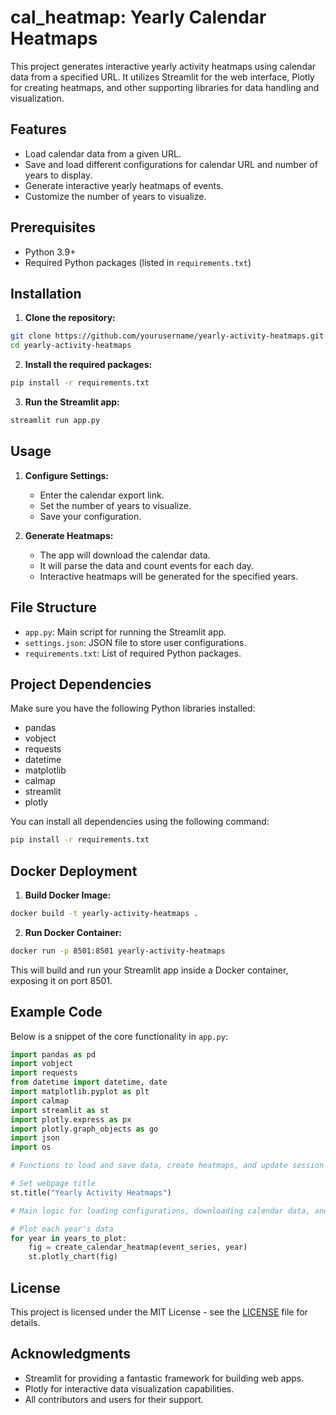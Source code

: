 # cal_heatmap: Yearly Calendar Heatmaps

This project generates interactive yearly activity heatmaps using calendar data from a specified URL. It utilizes Streamlit for the web interface, Plotly for creating heatmaps, and other supporting libraries for data handling and visualization.

## Features
- Load calendar data from a given URL.
- Save and load different configurations for calendar URL and number of years to display.
- Generate interactive yearly heatmaps of events.
- Customize the number of years to visualize.

## Prerequisites

- Python 3.9+
- Required Python packages (listed in `requirements.txt`)

## Installation

1. **Clone the repository:**

```sh
git clone https://github.com/yourusername/yearly-activity-heatmaps.git
cd yearly-activity-heatmaps
```

2. **Install the required packages:**

```sh
pip install -r requirements.txt
```

3. **Run the Streamlit app:**

```sh
streamlit run app.py
```

## Usage

1. **Configure Settings:**
   - Enter the calendar export link.
   - Set the number of years to visualize.
   - Save your configuration.

2. **Generate Heatmaps:**
   - The app will download the calendar data.
   - It will parse the data and count events for each day.
   - Interactive heatmaps will be generated for the specified years.

## File Structure

- `app.py`: Main script for running the Streamlit app.
- `settings.json`: JSON file to store user configurations.
- `requirements.txt`: List of required Python packages.

## Project Dependencies

Make sure you have the following Python libraries installed:

- pandas
- vobject
- requests
- datetime
- matplotlib
- calmap
- streamlit
- plotly

You can install all dependencies using the following command:

```sh
pip install -r requirements.txt
```

## Docker Deployment

1. **Build Docker Image:**

```sh
docker build -t yearly-activity-heatmaps .
```

2. **Run Docker Container:**

```sh
docker run -p 8501:8501 yearly-activity-heatmaps
```

This will build and run your Streamlit app inside a Docker container, exposing it on port 8501.

## Example Code

Below is a snippet of the core functionality in `app.py`:

```python
import pandas as pd 
import vobject
import requests
from datetime import datetime, date
import matplotlib.pyplot as plt
import calmap
import streamlit as st 
import plotly.express as px
import plotly.graph_objects as go
import json
import os

# Functions to load and save data, create heatmaps, and update session state...

# Set webpage title
st.title("Yearly Activity Heatmaps")

# Main logic for loading configurations, downloading calendar data, and generating heatmaps...

# Plot each year's data
for year in years_to_plot:
    fig = create_calendar_heatmap(event_series, year)
    st.plotly_chart(fig)
```

## License

This project is licensed under the MIT License - see the [LICENSE](LICENSE) file for details.

## Acknowledgments

- Streamlit for providing a fantastic framework for building web apps.
- Plotly for interactive data visualization capabilities.
- All contributors and users for their support.
